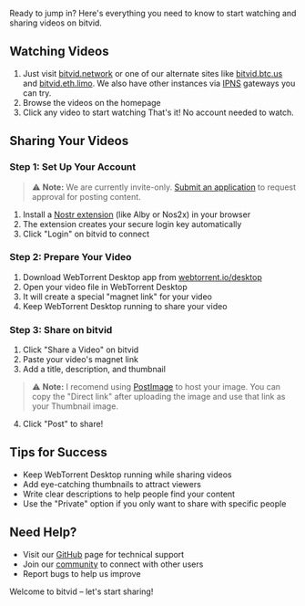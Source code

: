 Ready to jump in? Here's everything you need to know to start watching and sharing videos on bitvid.

## Watching Videos

1. Just visit [bitvid.network](https://bitvid.network) or one of our alternate sites like [bitvid.btc.us](https://bitvid.btc.us) and [bitvid.eth.limo](https://bitvid.eth.limo). We also have other instances via [IPNS](ipns.html) gateways you can try.
2. Browse the videos on the homepage
3. Click any video to start watching
   That's it! No account needed to watch.

## Sharing Your Videos

### Step 1: Set Up Your Account

> ⚠️ **Note:** We are currently invite-only. [Submit an application](https://bitvid.network/?modal=application) to request approval for posting content.

1. Install a [Nostr extension](https://nostrapps.com/#signers#all) (like Alby or Nos2x) in your browser
2. The extension creates your secure login key automatically
3. Click "Login" on bitvid to connect

### Step 2: Prepare Your Video

1. Download WebTorrent Desktop app from [webtorrent.io/desktop](https://webtorrent.io/desktop/)
2. Open your video file in WebTorrent Desktop
3. It will create a special "magnet link" for your video
4. Keep WebTorrent Desktop running to share your video

### Step 3: Share on bitvid

1. Click "Share a Video" on bitvid
2. Paste your video's magnet link
3. Add a title, description, and thumbnail

> ⚠️ **Note:** I recomend using [PostImage](https://postimages.org/) to host your image. You can copy the "Direct link" after uploading the image and use that link as your Thumbnail image.

4. Click "Post" to share!

## Tips for Success

- Keep WebTorrent Desktop running while sharing videos
- Add eye-catching thumbnails to attract viewers
- Write clear descriptions to help people find your content
- Use the "Private" option if you only want to share with specific people

## Need Help?

- Visit our [GitHub](https://github.com/PR0M3TH3AN/bitvid) page for technical support
- Join our [community](https://primal.net/p/npub13yarr7j6vjqjjkahd63dmr27curypehx45ucue286ac7sft27y0srnpmpe) to connect with other users
- Report bugs to help us improve

Welcome to bitvid – let's start sharing!
